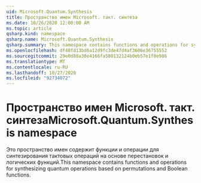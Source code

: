 ```yaml
---
uid: Microsoft.Quantum.Synthesis
title: Пространство имен Microsoft. такт. синтеза
ms.date: 10/26/2020 12:00:00 AM
ms.topic: article
qsharp.kind: namespace
qsharp.name: Microsoft.Quantum.Synthesis
qsharp.summary: This namespace contains functions and operations for synthesizing quantum operations based on permutations and Boolean functions.
ms.openlocfilehash: df48fd13bd6a12d9fc3de47d4af3606e36755552
ms.sourcegitcommit: 29e0d88a30e4166fa580132124b0eb57e1f0e986
ms.translationtype: MT
ms.contentlocale: ru-RU
ms.lasthandoff: 10/27/2020
ms.locfileid: "92734072"
---
```

# <a name="microsoftquantumsynthesis-namespace"></a><span data-ttu-id="47c1b-102">Пространство имен Microsoft. такт. синтеза</span><span class="sxs-lookup"><span data-stu-id="47c1b-102">Microsoft.Quantum.Synthesis namespace</span></span>

<span data-ttu-id="47c1b-103">Это пространство имен содержит функции и операции для синтезирования тактовых операций на основе перестановок и логических функций.</span><span class="sxs-lookup"><span data-stu-id="47c1b-103">This namespace contains functions and operations for synthesizing quantum operations based on permutations and Boolean functions.</span></span>

